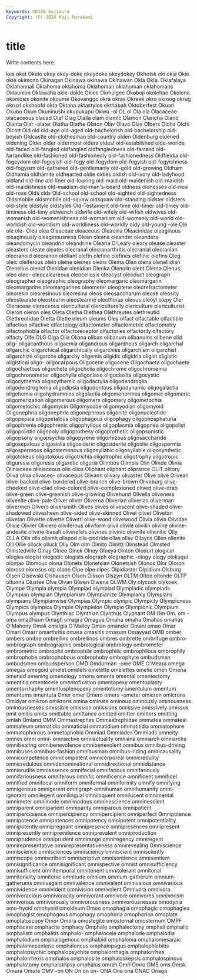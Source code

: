 ```yaml
---
Keywords: 30198 kojimura
Copyright: (C) 2024 Koji Murakami
---
```


# title

Write contents here.



kes oket Oketo
okey okey-doke okeydoke okeydokey Okhotsk oki okia Okie okie okimono
Okinagan Okinawa okinawa Okinawan Okla Okla. Oklafalaya Oklahannali Oklahoma oklahoma
Oklahoman oklahoman oklahomans Oklaunion Oklawaha okle-dokle Oklee Okmulgee Okoboji okolehao
Okolona okoniosis okonite okoume Okovanggo okra okras Okreek okro okroog
okrug okruzi okshoofd okta Oktaha oktastylos okthabah Oktoberfest Okuari Okubo
Okun Okuninushi okupukupu Okwu -ol OL ol Ola ola Olacaceae
olacaceous olacad Olaf Olag Olalla olam olamic Olamon Olancha Oland
Olanta Olar -olater Olatha Olathe Olaton Olav Olavo Olax Olbers
Olcha Olchi Olcott Old old old-age old-aged old-bachelorish old-bachelorship old-boyish
Oldcastle old-clothesman old-country olden Oldenburg oldened oldening Older older oldermost
olders oldest old-established olde-worlde old-faced old-fangled oldfangled oldfangledness old-farrand old-farrandlike
old-fashioned old-fashionedly old-fashionedness Oldfieldia old-fogeydom old-fogeyish old-fogy old-fogydom old-fogyish old-fogyishness
old-fogyism old-gathered old-gentlemanly old-gold old-growing Oldham Oldhamia oldhamite oldhearted oldie
oldies oldish old-ivory old-ladyhood oldland old-line old-liner old-looking old-maid old-maidenish
old-maidish old-maidishness old-maidism old-man's-beard oldness oldnesses old-new old-rose Olds olds
Old-school old-school old-sighted old-sightedness Oldsmobile oldsmobile old-squaw oldsquaw old-standing oldster
oldsters old-style oldstyle oldstyles Old-Testament old-time old-timer old-timey old-timiness old-timy
oldwench oldwife old-wifely old-wifish oldwives old-womanish old-womanishness old-womanism old-womanly old-world
old-worldish old-worldism old-worldliness old-worldly oldy old-young -ole Ole ole ole-
Olea olea Oleaceae oleaceous Oleacina Oleacinidae oleaginous oleaginously oleaginousness Olean
oleana oleander oleanders oleandomycin oleandrin oleandrine Olearia O'Leary oleary olease
oleaster oleasters oleate oleates olecranal olecranarthritis olecranial olecranian olecranoid olecranon
olefiant olefin olefine olefines olefinic olefins Oleg oleic oleiferous olein
oleine oleines oleins Olema Olen olena olenellidian Olenellus olenid Olenidae
olenidian Olenka Olenolin olent Olenta Olenus oleo oleo- oleocalcareous oleocellosis
oleocyst oleoduct oleograph oleographer oleographic oleography oleomargaric oleomargarin oleomargarine oleomargarines
oleometer oleoptene oleorefractometer oleoresin oleoresinous oleoresins oleos oleosaccharum oleose oleosity
oleostearate oleostearin oleostearine oleothorax oleous oleoyl olepy Oler Oleraceae oleraceous
olericultural olericulturally olericulture olericulturist Oleron oleron oles Oleta Oletha Olethea
Olethreutes olethreutid Olethreutidae Oletta Olette oleum oleums Oley olfact olfactable
olfactible olfaction olfactive olfactology olfactometer olfactometric olfactometry olfactophobia olfactor olfactoreceptor
olfactories olfactorily olfactory olfacty Olfe OLG Olga Olia Oliana oliban
olibanum olibanums olibene olid olig- oligacanthous oligaemia oligandrous oliganthous oligarch
oligarchal oligarchic oligarchical oligarchically oligarchies oligarchism oligarchist oligarchize oligarchs oligarchy
oligemia oligidic oligidria oligist oligistic oligistical oligo- oligocarpous Oligocene oligocene
Oligochaeta oligochaete oligochaetous oligochete oligocholia oligochrome oligochromemia oligochronometer oligochylia oligoclase
oligoclasite oligocystic oligocythemia oligocythemic oligodactylia oligodendroglia oligodendroglioma oligodipsia oligodontous oligodynamic
oligogalactia oligohemia oligohydramnios oligolactia oligomenorrhea oligomer oligomeric oligomerization oligomerous oligomers
oligomery oligometochia oligometochic oligomycin Oligomyodae oligomyodian oligomyoid Oligonephria oligonephric oligonephrous
oligonite oligonucleotide oligopepsia oligopetalous oligophagous oligophagy oligophosphaturia oligophrenia oligophrenic oligophyllous
oligoplasmia oligopnea oligopolist oligopolistic oligopoly oligoprothesy oligoprothetic oligopsonistic oligopsony oligopsychia
oligopyrene oligorhizous oligosaccharide oligosepalous oligosialia oligosideric oligosiderite oligosite oligospermia oligospermous
oligostemonous oligosyllabic oligosyllable oligosynthetic oligotokeus oligotokous oligotrichia oligotrophic oligotrophy oligotropic
oliguresia oliguresis oliguretic oliguria Olimbos Olimpia Olin Olinde Olinia Oliniaceae
oliniaceous olio olios Oliphant oliphant oliprance OLIT olitory Oliva oliva
olivaceo- olivaceous Olivann olivary olivaster Olive olive Olivean olive-backed olive-bordered
olive-branch olive-brown Oliveburg olive-cheeked olive-clad olive-colored olive-complexioned olived olive-drab olive-green
olive-greenish olive-growing Olivehurst Olivella oliveness olivenite olive-pale Oliver oliver Oliverea
Oliverian oliverian oliverman olivermen Olivero oliversmith Olives olives olivescent olive-shaded
olive-shadowed olivesheen olive-sided olive-skinned Olivet olivet Olivetan olivetan Olivette olivette
Olivetti olive-wood olivewood Olivia olivia Olividae Olivie Olivier Oliviero oliviferous
oliviform olivil olivile olivilin olivine olivine-andesite olivine-basalt olivinefels olivines olivinic
olivinite olivinitic Oliy OLLA Olla olla ollamh ollapod olla-podrida ollas
ollav Ollayos Ollen ollenite Olli Ollie ollock olluck Olly Olm
olm Olmito Olmitz Olmstead Olmsted Olmstedville Olnay Olnee Olnek Olney
Olneya Olnton Olodort ological ologies ologist ologistic ologists olograph olographic
-ology ology ololiuqui olomao Olomouc olona Olonets Olonetsian Olonetsish Olonos
Olor Oloron oloroso olorosos olp olpae Olpe olpe olpes Olpidiaster
Olpidium Olsburg Olsen Olsewski Olshausen Olson Olsson Olszyn OLTM Olton
oltonde OLTP oltunna Olustee Olva Olvan Olwen Olwena OLWM Oly
olycook olykoek Olympe Olympia olympia Olympiad olympiad Olympiadic olympiads Olympian
olympian Olympianism Olympianize Olympianly Olympians olympians Olympianwise Olympias Olympic olympic
Olympicly Olympicness Olympics olympics Olympie Olympieion Olympio Olympionic Olympium Olympus
olympus Olynthiac Olynthian Olynthus Olyphant OM Om Om. om -oma
omadhaun Omagh omagra Omagua Omaha omaha Omahas omahas O'Mahony Omak
omalgia O'Malley Oman omander Omani omao Omar Omari Omarr omarthritis
omasa omasitis omasum Omayyad OMB omber ombers ombre ombrellino ombrellinos
ombres ombrette ombrifuge ombro- ombrograph ombrographic ombrological ombrology ombrometer ombrometric
ombrophil ombrophile ombrophilic ombrophilous ombrophily ombrophobe ombrophobous ombrophoby ombrophyte ombudsman
ombudsmen ombudsperson OMD Omdurman -ome OME O'Meara omega omegas omegoid
omelet omelets omelette omelettes omelie omen Omena omened omening omenology
omens omenta omental omentectomy omentitis omentocele omentofixation omentopexy omentoplasty omentorrhaphy
omentosplenopexy omentotomy omentulum omentum omentums omentuta Omer omer Omero omers
-ometer omicron omicrons Omidyar omikron omikrons omina ominate ominous ominously
ominousness ominousnesses omissible omission omissions omissive omissively omissus omit omitis
omits omittable omittance omitted omitter omitters omitting omlah Omland OMM
Ommastrephes Ommastrephidae ommatea ommateal ommateum ommatidia ommatidial ommatidium ommatitidia ommatophore
ommatophorous ommetaphobia Ommiad Ommiades Ommiads omneity omnes omni omni- omniactive
omniactuality omniana omniarch omniarchs omnibearing omnibenevolence omnibenevolent omnibus omnibus-driving omnibuses
omnibus-fashion omnibusman omnibus-riding omnicausality omnicompetence omnicompetent omnicorporeal omnicredulity omnicredulous omnidenominational
omnidirectional omnidistance omnierudite omniessence omnifacial omnifarious omnifariously omnifariousness omniferous omnific
omnificence omnificent omnifidel omnified omnifocal omniform omniformal omniformity omnify omnifying
omnigenous omnigerent omnigraph omnihuman omnihumanity omni-ignorant omnilegent omnilingual omniloquent omnilucent
omnimental omnimeter omnimode omnimodous omninescience omninescient omniparent omniparient omniparity omniparous
omnipatient omnipercipience omnipercipiency omnipercipient omniperfect Omnipotence omnipotence omnipotences omnipotency omnipotent
omnipotentiality omnipotently omnipregnant omnipresence omnipresences omnipresent omnipresently omniprevalence omniprevalent omniproduction
omniprudence omniprudent omnirange omniregency omniregent omnirepresentative omnirepresentativeness omnirevealing Omniscience omniscience
omnisciences omnisciency omniscient omnisciently omniscope omniscribent omniscriptive omnisentience omnisentient omnisignificance
omnisignificant omnispective omnist omnisufficiency omnisufficient omnitemporal omnitenent omnitolerant omnitonal omnitonality
omnitonic omnitude omnium omnium-gatherum omnium-gatherums omnivagant omnivalence omnivalent omnivalous omnivarious
omnividence omnivident omnivision omnivolent Omnivora omnivora omnivoracious omnivoracity omnivorant omnivore
omnivores omnivorism omnivorous omnivorously omnivorousness omnivorousnesses omodynia omo-hyoid omohyoid omoideum
Omoo omophagia omophagic omophagies omophagist omophagous omophagy omophoria omophorion omoplate
omoplatoscopy Omor Omora omostegite omosternal omosternum OMPF omphacine omphacite omphacy
Omphale omphalectomy omphali omphalic omphalism omphalitis omphalo- omphalocele omphalode omphalodia
omphalodium omphalogenous omphaloid omphaloma omphalomesaraic omphalomesenteric omphaloncus omphalopagus omphalophlebitis omphalopsychic
omphalopsychite omphalorrhagia omphalorrhea omphalorrhexis omphalos omphalosite omphaloskepsis omphalospinous omphalotomy omphalotripsy
omphalus omrah Omri Omro OMS oms Omsk Omura Omuta OMV
-on ON On on on- ONA Ona ona ONAC Onaga
